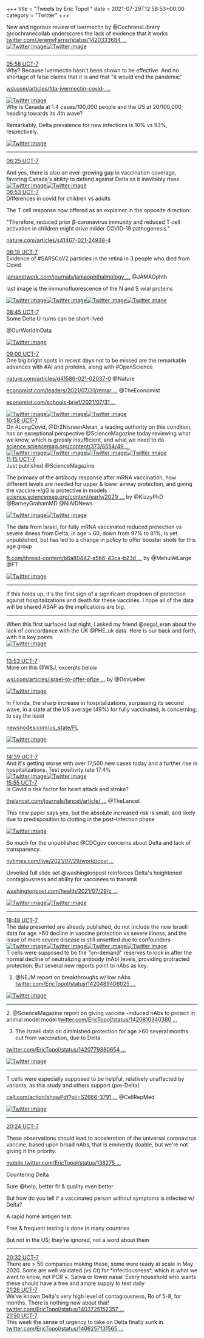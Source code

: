 +++
title = "Tweets by Eric Topol " 
date = 2021-07-29T12:58:53+00:00
category = "Twitter"
+++
<div class="thread"> 
<div class="thread-content"> 
New and rigorous review of Ivermectin by @CochraneLibrary @cochranecollab underscores the lack of evidence that it works  <a href="https://twitter.com/JeremyFarrar/status/1420333684192907277" target="_blank" rel="noreferer">twitter.com/JeremyFarrar/status/1420333684 ...</a> 
</div> 
<a href="/twitter/erictopol/images/E7YzOB0VcAIrGS2.jpg"  ><img src="/twitter/erictopol/images/E7YzOB0VcAIrGS2.jpg" alt="Twitter image" ></img></a><a href="/twitter/erictopol/images/E7YzQDOUYAEa4H3.jpg"  ><img src="/twitter/erictopol/images/E7YzQDOUYAEa4H3.jpg" alt="Twitter image" ></img></a><hr><div class="profile"> 
<a href="https://twitter.com/erictopol/status/1420730551137230855" target="_blank" rel="noreferer">05:58 UCT-7</a> 
</div> 
<div class="content"> 
Why? Because Ivermectin hasn't been shown to be effective. And no shortage of false claims that it is and that "it would end the pandemic"

<a href="https://www.wsj.com/articles/fda-ivermectin-covid-19-coronavirus-masks-anti-science-11627482393?mod=opinion_lead_pos5" target="_blank" rel="noreferer">wsj.com/articles/fda-ivermectin-covid- ...</a> 
 </div> 
<a href="/twitter/erictopol/images/E7dxjOAVIAYNJF0.jpg"  ><img src="/twitter/erictopol/images/E7dxjOAVIAYNJF0.jpg" alt="Twitter image" ></img></a></div> 
<div class="thread"> 
<div class="thread-content"> 
Why is Canada at 1.4 cases/100,000 people and the US at 20/100,000, heading towards its 4th wave?

Remarkably, Delta prevalence for new infections is 10% vs 93%, respectively. </div> 
<a href="/twitter/erictopol/images/E7d3sX_UUAATh_G.jpg"  ><img src="/twitter/erictopol/images/E7d3sX_UUAATh_G.jpg" alt="Twitter image" ></img></a><hr><div class="profile"> 
<a href="https://twitter.com/erictopol/status/1420737148215390209" target="_blank" rel="noreferer">06:25 UCT-7</a> 
</div> 
<div class="content"> 
And yes, there is also an ever-growing gap in vaccination coverage, favoring Canada's ability to defend against Delta as it inevitably rises </div> 
<a href="/twitter/erictopol/images/E7d4THIVEAgDTFj.jpg"  ><img src="/twitter/erictopol/images/E7d4THIVEAgDTFj.jpg" alt="Twitter image" ></img></a><a href="/twitter/erictopol/images/E7d4XOyVgAQ8Fim.jpg"  ><img src="/twitter/erictopol/images/E7d4XOyVgAQ8Fim.jpg" alt="Twitter image" ></img></a></div> 
<div class="tweet"> 
<div class="profile"> 
<a href="https://twitter.com/erictopol/status/1420744243333668875" target="_blank" rel="noreferer">06:53 UCT-7</a> 
</div> 
<div class="content"> 
Differences in covid for children vs adults 

The T cell response now offered as an explainer in the opposite direction:

"Therefore, reduced prior β-coronavirus immunity and reduced T cell activation in children might drive milder COVID-19 pathogenesis."

<a href="https://www.nature.com/articles/s41467-021-24938-4" target="_blank" rel="noreferer">nature.com/articles/s41467-021-24938-4</a> 
</div> 
</div> 
<div class="tweet"> 
<div class="profile"> 
<a href="https://twitter.com/erictopol/status/1420766031031652356" target="_blank" rel="noreferer">08:19 UCT-7</a> 
</div> 
<div class="content"> 
Evidence of #SARSCoV2 particles in the retina in 3 people who died from Covid

<a href="https://jamanetwork.com/journals/jamaophthalmology/fullarticle/2782445" target="_blank" rel="noreferer">jamanetwork.com/journals/jamaophthalmology ...</a> 
 @JAMAOphth 

last image is the immunofluorescence of the N and S viral proteins </div> 
<a href="/twitter/erictopol/images/E7eSnzZVkAEzPbq.jpg"  ><img src="/twitter/erictopol/images/E7eSnzZVkAEzPbq.jpg" alt="Twitter image" ></img></a><a href="/twitter/erictopol/images/E7eSpDYVIAc6yO2.jpg"  ><img src="/twitter/erictopol/images/E7eSpDYVIAc6yO2.jpg" alt="Twitter image" ></img></a><a href="/twitter/erictopol/images/E7eSqT3VkAE04Vd.jpg"  ><img src="/twitter/erictopol/images/E7eSqT3VkAE04Vd.jpg" alt="Twitter image" ></img></a><a href="/twitter/erictopol/images/E7eSreQVkAUZPtW.jpg"  ><img src="/twitter/erictopol/images/E7eSreQVkAUZPtW.jpg" alt="Twitter image" ></img></a></div> 
<div class="tweet"> 
<div class="profile"> 
<a href="https://twitter.com/erictopol/status/1420772577664913410" target="_blank" rel="noreferer">08:45 UCT-7</a> 
</div> 
<div class="content"> 
Some Delta U-turns can be short-lived

@OurWorldInData </div> 
<a href="/twitter/erictopol/images/E7eZGhCVoAQLCyB.jpg"  ><img src="/twitter/erictopol/images/E7eZGhCVoAQLCyB.jpg" alt="Twitter image" ></img></a></div> 
<div class="tweet"> 
<div class="profile"> 
<a href="https://twitter.com/erictopol/status/1420776294669717507" target="_blank" rel="noreferer">09:00 UCT-7</a> 
</div> 
<div class="content"> 
One big bright spots in recent days not to be missed are the remarkable advances with #AI and proteins, along with #OpenScience 

<a href="https://www.nature.com/articles/d41586-021-02037-0" target="_blank" rel="noreferer">nature.com/articles/d41586-021-02037-0</a> 
 @Nature 

<a href="https://www.economist.com/leaders/2021/07/31/remarkable-progress-has-been-made-in-understanding-the-folding-of-proteins" target="_blank" rel="noreferer">economist.com/leaders/2021/07/31/remar ...</a> 
 @TheEconomist 

<a href="https://www.economist.com/schools-brief/2021/07/31/biology-brief-how-dna-and-proteins-work" target="_blank" rel="noreferer">economist.com/schools-brief/2021/07/31 ...</a> 
 </div> 
<a href="/twitter/erictopol/images/E7eb2MzVcAA83lE.jpg"  ><img src="/twitter/erictopol/images/E7eb2MzVcAA83lE.jpg" alt="Twitter image" ></img></a><a href="/twitter/erictopol/images/E7ecKSkUUAAX5UN.jpg"  ><img src="/twitter/erictopol/images/E7ecKSkUUAAX5UN.jpg" alt="Twitter image" ></img></a><a href="/twitter/erictopol/images/E7ecMIdVUAYCpKa.jpg"  ><img src="/twitter/erictopol/images/E7ecMIdVUAYCpKa.jpg" alt="Twitter image" ></img></a></div> 
<div class="tweet"> 
<div class="profile"> 
<a href="https://twitter.com/erictopol/status/1420806046033928195" target="_blank" rel="noreferer">10:58 UCT-7</a> 
</div> 
<div class="content"> 
On #LongCovid, @Dr2NisreenAlwan, a leading authority on this condition, has an exceptional perspective @ScienceMagazine today reviewing what we know, which is grossly insufficient, and what we need to do <a href="https://science.sciencemag.org/content/373/6554/491.full" target="_blank" rel="noreferer">science.sciencemag.org/content/373/6554/49 ...</a> 
 </div> 
<a href="/twitter/erictopol/images/E7e3FmoVkAAV1iZ.png"  ><img src="/twitter/erictopol/images/E7e3FmoVkAAV1iZ.png" alt="Twitter image" ></img></a><a href="/twitter/erictopol/images/E7e3HJyUUAEOAYI.jpg"  ><img src="/twitter/erictopol/images/E7e3HJyUUAEOAYI.jpg" alt="Twitter image" ></img></a><a href="/twitter/erictopol/images/E7e3Il0UcAIBh0L.png"  ><img src="/twitter/erictopol/images/E7e3Il0UcAIBh0L.png" alt="Twitter image" ></img></a><a href="/twitter/erictopol/images/E7e3KFRUUAAvHUO.jpg"  ><img src="/twitter/erictopol/images/E7e3KFRUUAAvHUO.jpg" alt="Twitter image" ></img></a></div> 
<div class="tweet"> 
<div class="profile"> 
<a href="https://twitter.com/erictopol/status/1420810340380545024" target="_blank" rel="noreferer">11:15 UCT-7</a> 
</div> 
<div class="content"> 
Just published @ScienceMagazine 

The primacy of the antibody response after mRNA vaccination, how different levels are needed for upper &amp; lower airway protection, and giving the vaccine-&gt;IgG is protective in models <a href="https://science.sciencemag.org/content/early/2021/07/28/science.abj0299" target="_blank" rel="noreferer">science.sciencemag.org/content/early/2021/ ...</a> 
  by @KizzyPhD @BarneyGrahamMD @NIAIDNews </div> 
<a href="/twitter/erictopol/images/E7e7Yb7VUAQbOED.png"  ><img src="/twitter/erictopol/images/E7e7Yb7VUAQbOED.png" alt="Twitter image" ></img></a><a href="/twitter/erictopol/images/E7e7amKVUAkjygk.jpg"  ><img src="/twitter/erictopol/images/E7e7amKVUAkjygk.jpg" alt="Twitter image" ></img></a></div> 
<div class="thread"> 
<div class="thread-content"> 
The data from Israel, for fully mRNA vaccinated reduced protection vs severe illness from Delta, in age &gt; 60, down from 97% to 81%, is yet unpublished, but has led to a change in policy to offer booster shots for this age group

<a href="https://www.ft.com/thread-content/b6a80442-a566-43ca-b23d-7793d417eddb" target="_blank" rel="noreferer">ft.com/thread-content/b6a80442-a566-43ca-b23d ...</a> 
 by @MehulAtLarge @FT </div> 
<a href="/twitter/erictopol/images/E7eepeSUcAI0TYz.jpg"  ><img src="/twitter/erictopol/images/E7eepeSUcAI0TYz.jpg" alt="Twitter image" ></img></a><hr><div class="thread-content"> 
If this holds up, it's the first sign of a significant dropdown of protection against hospitalizations and death for these vaccines. I hope all of the data will be shared ASAP as the implications are big.</div> 
<hr><div class="thread-content"> 
When this first surfaced last night, I asked my friend @segal_eran about the lack of concordance with the UK @PHE_uk data. Here is our back and forth, with his key points </div> 
<a href="/twitter/erictopol/images/E7epl25VcAYn3IC.jpg"  ><img src="/twitter/erictopol/images/E7epl25VcAYn3IC.jpg" alt="Twitter image" ></img></a><hr><div class="profile"> 
<a href="https://twitter.com/erictopol/status/1420850000595095552" target="_blank" rel="noreferer">13:53 UCT-7</a> 
</div> 
<div class="content"> 
More on this @WSJ, excerpts below

<a href="https://www.wsj.com/articles/israel-to-offer-pfizer-booster-shots-to-elderly-as-delta-cases-rise-11627585878" target="_blank" rel="noreferer">wsj.com/articles/israel-to-offer-pfize ...</a> 
 by @DovLieber </div> 
<a href="/twitter/erictopol/images/E7ffK4hVkAEUZDa.jpg"  ><img src="/twitter/erictopol/images/E7ffK4hVkAEUZDa.jpg" alt="Twitter image" ></img></a></div> 
<div class="thread"> 
<div class="thread-content"> 
In Florida, the sharp increase in hospitalizations, surpassing its second wave, in a state at the US average (49%) for fully vaccinated, is concerning, to say the least

<a href="https://newsnodes.com/us_state/FL" target="_blank" rel="noreferer">newsnodes.com/us_state/FL</a> 
 </div> 
<a href="/twitter/erictopol/images/E7eBqc0VEAAqhEM.jpg"  ><img src="/twitter/erictopol/images/E7eBqc0VEAAqhEM.jpg" alt="Twitter image" ></img></a><hr><div class="profile"> 
<a href="https://twitter.com/erictopol/status/1420861677206081537" target="_blank" rel="noreferer">14:39 UCT-7</a> 
</div> 
<div class="content"> 
And it's getting worse with over 17,500 new cases today and a further rise in hospitalizations. Test positivity rate 17.4% </div> 
<a href="/twitter/erictopol/images/E7fpZm-VUAAshdV.jpg"  ><img src="/twitter/erictopol/images/E7fpZm-VUAAshdV.jpg" alt="Twitter image" ></img></a><a href="/twitter/erictopol/images/E7fqG5vVIAMdE70.jpg"  ><img src="/twitter/erictopol/images/E7fqG5vVIAMdE70.jpg" alt="Twitter image" ></img></a></div> 
<div class="tweet"> 
<div class="profile"> 
<a href="https://twitter.com/erictopol/status/1420880814586269699" target="_blank" rel="noreferer">15:55 UCT-7</a> 
</div> 
<div class="content"> 
Is Covid a risk factor for heart attack and stroke?

<a href="https://www.thelancet.com/journals/lancet/article/PIIS0140-6736(21)00896-5/fulltext" target="_blank" rel="noreferer">thelancet.com/journals/lancet/article/ ...</a> 
 @TheLancet 

This new paper says yes, but the absolute increased risk is small, and likely due to predisposition to clotting in the post-infection phase </div> 
<a href="/twitter/erictopol/images/E7f5Oc1UYAAg1uF.jpg"  ><img src="/twitter/erictopol/images/E7f5Oc1UYAAg1uF.jpg" alt="Twitter image" ></img></a></div> 
<div class="thread"> 
<div class="thread-content"> 
So much for the unpublished @CDCgov concerns about Delta and  lack of transparency.

<a href="https://www.nytimes.com/live/2021/07/29/world/covid-delta-variant-vaccine#the-cdcs-decision-on-masks-rests-on-new-data-showing-the-delta-variant-thrives-in-the-nose-and-throat" target="_blank" rel="noreferer">nytimes.com/live/2021/07/29/world/covi ...</a> 


Unveiled full slide set @washingtonpost reinforces Delta's heightened contagiousness and ability for vaccinees to transmit

<a href="https://www.washingtonpost.com/health/2021/07/29/cdc-mask-guidance/" target="_blank" rel="noreferer">washingtonpost.com/health/2021/07/29/c ...</a> 
 </div> 
<a href="/twitter/erictopol/images/E7ge_V-UcAETYVB.png"  ><img src="/twitter/erictopol/images/E7ge_V-UcAETYVB.png" alt="Twitter image" ></img></a><a href="/twitter/erictopol/images/E7gfm8vVoAYSvtH.jpg"  ><img src="/twitter/erictopol/images/E7gfm8vVoAYSvtH.jpg" alt="Twitter image" ></img></a><hr><div class="profile"> 
<a href="https://twitter.com/erictopol/status/1420924193240064010" target="_blank" rel="noreferer">18:48 UCT-7</a> 
</div> 
<div class="content"> 
The data presented are already published, do not include the new Israeli data for age &gt;60 decline in vaccine protection vs severe illness, and the issue of more severe disease is still unsettled due to confounders </div> 
<a href="/twitter/erictopol/images/E7ghT2BVcAIxlPK.jpg"  ><img src="/twitter/erictopol/images/E7ghT2BVcAIxlPK.jpg" alt="Twitter image" ></img></a><a href="/twitter/erictopol/images/E7ghVoXVoAUTkX-.jpg"  ><img src="/twitter/erictopol/images/E7ghVoXVoAUTkX-.jpg" alt="Twitter image" ></img></a><a href="/twitter/erictopol/images/E7ghXTFVoAA2xLE.jpg"  ><img src="/twitter/erictopol/images/E7ghXTFVoAA2xLE.jpg" alt="Twitter image" ></img></a><a href="/twitter/erictopol/images/E7giIDsVUBU5_Mp.jpg"  ><img src="/twitter/erictopol/images/E7giIDsVUBU5_Mp.jpg" alt="Twitter image" ></img></a></div> 
<div class="thread"> 
<div class="thread-content"> 
T cells were supposed to be the "on-demand" reserves to kick in after the normal decline of neutralizing antibody (nAb) levels, providing protracted protection. But several new reports point to nAbs as key.

1. @NEJM report on breakthroughs w/ low nAbs <a href="https://twitter.com/EricTopol/status/1420489406025113601" target="_blank" rel="noreferer">twitter.com/EricTopol/status/1420489406025 ...</a> 
 </div> 
<a href="/twitter/erictopol/images/E7fuHqHUcAA0fmm.jpg"  ><img src="/twitter/erictopol/images/E7fuHqHUcAA0fmm.jpg" alt="Twitter image" ></img></a><hr><div class="thread-content"> 
2. @ScienceMagazine report on giving vaccine -induced nAbs to protect in animal model model <a href="https://twitter.com/EricTopol/status/1420810340380545024" target="_blank" rel="noreferer">twitter.com/EricTopol/status/1420810340380 ...</a> 


3. The Israeli data on diminished protection for age &gt;60 several months out from vaccination, due to Delta

<a href="https://twitter.com/EricTopol/status/1420779380654022659" target="_blank" rel="noreferer">twitter.com/EricTopol/status/1420779380654 ...</a> 
 </div> 
<a href="/twitter/erictopol/images/E7fx-T7VcAAIVM6.jpg"  ><img src="/twitter/erictopol/images/E7fx-T7VcAAIVM6.jpg" alt="Twitter image" ></img></a><hr><div class="thread-content"> 
T cells were especially supposed to be helpful, relatively unaffected by variants, as this study and others support (pre-Delta)

<a href="https://www.cell.com/action/showPdf?pii=S2666-3791%2821%2900204-4" target="_blank" rel="noreferer">cell.com/action/showPdf?pii=S2666-3791 ...</a> 
 @CellRepMed </div> 
<a href="/twitter/erictopol/images/E7fxEYhVIAAm5hB.jpg"  ><img src="/twitter/erictopol/images/E7fxEYhVIAAm5hB.jpg" alt="Twitter image" ></img></a><hr><div class="profile"> 
<a href="https://twitter.com/erictopol/status/1420948445020360711" target="_blank" rel="noreferer">20:24 UCT-7</a> 
</div> 
<div class="content"> 
These observations should lead to acceleration of the universal coronavirus vaccine, based upon broad nAbs, that is eminently doable, but we're not giving it the priority. 

<a href="https://mobile.twitter.com/EricTopol/status/1382758611303100416" target="_blank" rel="noreferer">mobile.twitter.com/EricTopol/status/138275 ...</a> 
</div> 
</div> 
<div class="thread"> 
<div class="thread-content"> 
Countering Delta

Sure 😷help, better fit &amp; quality even better

But how do you tell if a vaccinated person without symptoms is infected w/ Delta?

A rapid home antigen test. 

Free &amp; frequent testing is done in many countries

But not in the US; they're ignored, not a word about them</div> 
<hr><div class="profile"> 
<a href="https://twitter.com/erictopol/status/1420950414908739584" target="_blank" rel="noreferer">20:32 UCT-7</a> 
</div> 
<div class="content"> 
There are &gt; 50 companies making these, some were ready at scale in May 2020. Some are well validated (vs Ct) for *infectiousness*, which is what we want to know, not PCR +. Saliva or lower nasal. Every household who wants these should have a free and ample supply to test daily</div> 
</div> 
<div class="tweet"> 
<div class="profile"> 
<a href="https://twitter.com/erictopol/status/1420964034006814721" target="_blank" rel="noreferer">21:26 UCT-7</a> 
</div> 
<div class="content"> 
We've known Delta's very high level of contagiousness, Ro of 5-8, for months. There is nothing new about that! <a href="https://twitter.com/EricTopol/status/1403725152357998600" target="_blank" rel="noreferer">twitter.com/EricTopol/status/1403725152357 ...</a> 
</div> 
</div> 
<div class="tweet"> 
<div class="profile"> 
<a href="https://twitter.com/erictopol/status/1420969982129704964" target="_blank" rel="noreferer">21:50 UCT-7</a> 
</div> 
<div class="content"> 
This week the sense of urgency to take on Delta finally sunk in. <a href="https://twitter.com/EricTopol/status/1406257131565637632" target="_blank" rel="noreferer">twitter.com/EricTopol/status/1406257131565 ...</a> 
</div> 
</div> 


